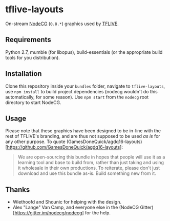 # tflive-layouts
On-stream [NodeCG](http://nodecg.com/) (`0.8.*`) graphics used by [TFLIVE](http://twitch.tv/tflivetv).

## Requirements
Python 2.7, mumble (for libopus), build-essentials (or the appropriate build tools
for you distribution).

## Installation
Clone this repository inside your `bundles` folder, navigate to `tflive-layouts`,
use `npm install` to build project dependencies (nodecg wouldn't do this
automatically, for some reason). Use `npm start` from the `nodecg` root directory
to start NodeCG.

## Usage
Please note that these graphics have been designed to be in-line with the rest
of TFLIVE's branding, and are thus not supposed to be used *as is* for any
other purpose. To quote (GamesDoneQuick/agdq16-layouts)[https://github.com/GamesDoneQuick/agdq16-layouts]:
> We are open-sourcing this bundle in hopes that people will use it as a
> learning tool and base to build from, rather than just taking and using it wholesale in their own productions.
> To reiterate, please don't just download and use this bundle as-is. Build something new from it.

## Thanks
* Wiethoofd and Shounic for helping with the design.
* Alex "Lange" Van Camp, and everyone else in the (NodeCG Gitter)[https://gitter.im/nodecg/nodecg] for the help.
